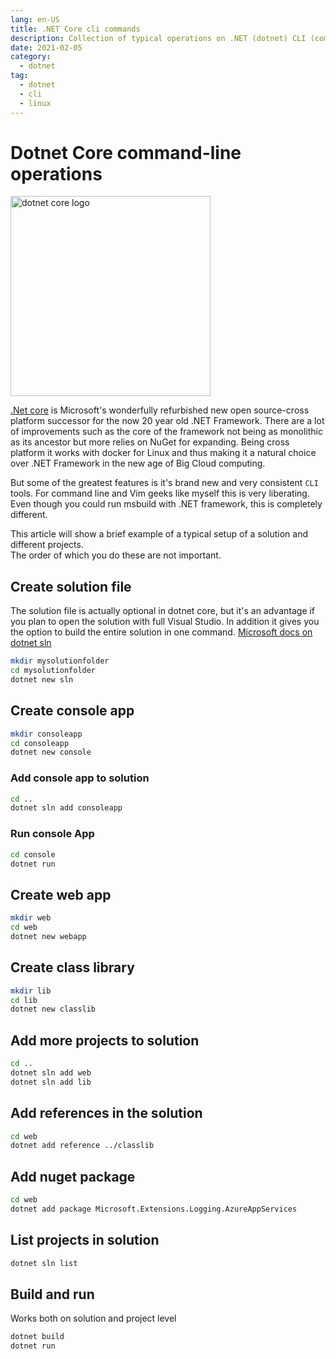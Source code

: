 ```yaml
---
lang: en-US
title: .NET Core cli commands
description: Collection of typical operations on .NET (dotnet) CLI (command-line interface)
date: 2021-02-05
category:
  - dotnet
tag:
  - dotnet
  - cli
  - linux
---
```


# Dotnet Core command-line operations
<img src="https://storage.googleapis.com/backslash-project.appspot.com/static/NETCore.png" alt="dotnet core logo" width="320">

[.Net core](https://github.com/dotnet/core) is Microsoft's wonderfully refurbished new open source-cross platform successor for the now 20 year old .NET Framework. There are a lot of improvements such as the core of the framework not being as monolithic as its ancestor but more relies on NuGet for expanding. Being cross platform it works with docker for Linux and thus making it a natural choice over .NET Framework in the new age of Big Cloud computing.  

But some of the greatest features is it's brand new and very consistent `CLI` tools. For command line and Vim geeks like myself this is very liberating. Even though you could run msbuild with .NET framework, this is completely different.

This article will show a brief example of a typical setup of a solution and different projects.  
The order of which you do these are not important.  

## Create solution file
The solution file is actually optional in dotnet core, but it's an advantage if you plan to open the solution with full Visual Studio. In addition it gives you the option to build the entire solution in one command.
[Microsoft docs on dotnet sln](https://docs.microsoft.com/en-us/dotnet/core/tools/dotnet-sln)
```sh
mkdir mysolutionfolder
cd mysolutionfolder
dotnet new sln
```

## Create console app
```sh
mkdir consoleapp
cd consoleapp
dotnet new console
```

### Add console app to solution
```sh
cd ..
dotnet sln add consoleapp
```

### Run console App
```sh
cd console
dotnet run
```

## Create web app
```sh
mkdir web
cd web
dotnet new webapp
```

## Create class library
```sh
mkdir lib
cd lib
dotnet new classlib
```

## Add more projects to solution
```sh
cd ..
dotnet sln add web
dotnet sln add lib
```

## Add references in the solution
```sh
cd web
dotnet add reference ../classlib
```

## Add nuget package
```sh
cd web
dotnet add package Microsoft.Extensions.Logging.AzureAppServices
```

## List projects in solution
```sh
dotnet sln list
```

## Build and run
Works both on solution and project level
```sh
dotnet build
dotnet run
```
